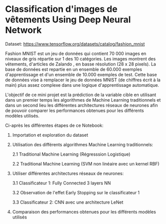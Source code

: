 # Classification d'images de vêtements Using Deep Neural Network

Dataset: https://www.tensorflow.org/datasets/catalog/fashion_mnist

Fashion MNIST est un jeu de données qui contient 70 000 images en niveaux de gris répartie sur 1 des 10 catégories. Les images montrent des vêtements, d'articles de Zalando , en basse résolution (28 x 28 pixels). La base de données est repartie en un ensemble de 60.000 exemples d'apprentissage et d'un ensemble de 10.000 exemples de test. Cette base de données vise à remplacer le jeu de données MNIST (de chiffres écrit à la main) plus assez complexe dans une logique d'apprentissage automatique.

L'objectif de ce mini projet est la prédiction de la variable cible en utilisant dans un premier temps les algorithmes de Machine Learning traditionnels et dans un second lieu les différentes architectures réseaux de neurones afin de pouvoir comparer les performances obtenues pour les différents modèles utilisés. 

Ci-après les différentes étapes de ce Notebook:

1. Importation et exploration du dataset

2. Utilisation des différents algorithmes Machine Learning traditionnels:
    
    2.1 Traditional Machine Learning (Régresssion Logistique)

    2.2 Traditional Machine Learning (SVM non linéaire avec un kernel RBF)

3. Utiliser différentes architectures réseaux de neurones:

    3.1 Classificateur 1: Fully Connected 3 layers NN

    3.2 Observation de l'effet Early Stopping sur le classificateur 1

    3.3 Classificateur 2: CNN avec une architecture LeNet

4. Comparaison des performances obtenues pour les différents modèles utilisés
